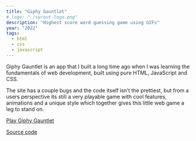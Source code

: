 ```yaml
---
title: "Giphy Gauntlet"
# logo: "./sprout-logo.png"
description: "Highest score word guessing game using GIFs"
year: "2022"
tags:
  - html
  - css
  - javascript
---
```


Giphy Gauntlet is an app that I built a long time ago when I was learning the fundamentals of web development, built using pure HTML, JavaScript and CSS.

The site has a couple bugs and the code itself isn’t the prettiest, but from a users perspective its still a very playable game with cool features, animations and a unique style which together gives this little web game a leg to stand on.

[Play Giphy Gauntlet]()

[Source code](https://github.com/wilgru/giphy-gauntlet)
